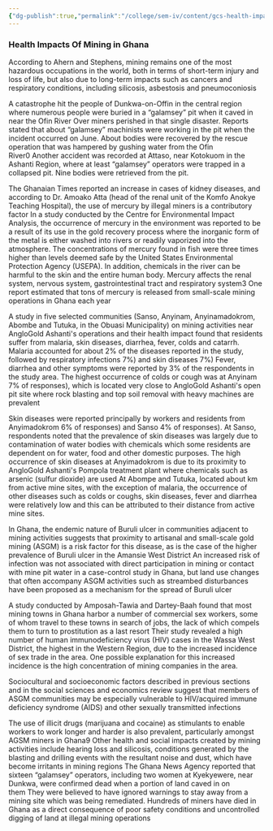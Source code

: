 ```yaml
---
{"dg-publish":true,"permalink":"/college/sem-iv/content/gcs-health-impacts-of-mining-in-ghana/"}
---
```



### Health Impacts Of Mining in Ghana
According to Ahern and Stephens, mining remains one of the most hazardous occupations in the world, both in terms of short-term injury and loss of life, but also due to long-term impacts such as cancers and respiratory conditions, including silicosis, asbestosis and pneumoconiosis

A catastrophe hit the people of Dunkwa-on-Offin in the central region where numerous people were buried in a “galamsey” pit when it caved in near the Ofin River Over miners perished in that single disaster. Reports stated that about “galamsey” machinists were working in the pit when the incident occurred on June. About bodies were recovered by the rescue operation that was hampered by gushing water from the Ofin River0 Another accident was recorded at Attaso, near Kotokuom in the Ashanti Region, where at least “galamsey” operators were trapped in a collapsed pit. Nine bodies were retrieved from the pit.

The Ghanaian Times reported an increase in cases of kidney diseases, and according to Dr. Amoako Atta (head of the renal unit of the Komfo Anokye Teaching Hospital), the use of mercury by illegal miners is a contributory factor In a study conducted by the Centre for Environmental Impact Analysis, the occurrence of mercury in the environment was reported to be a result of its use in the gold recovery process where the inorganic form of the metal is either washed into rivers or readily vaporized into the atmosphere. The concentrations of mercury found in fish were three times higher than levels deemed safe by the United States Environmental Protection Agency (USEPA). In addition, chemicals in the river can be harmful to the skin and the entire human body. Mercury affects the renal system, nervous system, gastrointestinal tract and respiratory system3 One report estimated that tons of mercury is released from small-scale mining operations in Ghana each year

A study in five selected communities (Sanso, Anyinam, Anyinamadokrom, Abombe and Tutuka, in the Obuasi Municipality) on mining activities near AngloGold Ashanti's operations and their health impact found that residents suffer from malaria, skin diseases, diarrhea, fever, colds and catarrh. Malaria accounted for about 2% of the diseases reported in the study, followed by respiratory infections 7%) and skin diseases 7%) Fever, diarrhea and other symptoms were reported by 3% of the respondents in the study area. The highest occurrence of colds or cough was at Anyinam 7% of responses), which is located very close to AngloGold Ashanti's open pit site where rock blasting and top soil removal with heavy machines are prevalent

Skin diseases were reported principally by workers and residents from Anyimadokrom 6% of responses) and Sanso 4% of responses). At Sanso, respondents noted that the prevalence of skin diseases was largely due to contamination of water bodies with chemicals which some residents are dependent on for water, food and other domestic purposes. The high occurrence of skin diseases at Anyimadokrom is due to its proximity to AngloGold Ashanti's Pompola treatment plant where chemicals such as arsenic (sulfur dioxide) are used At Abompe and Tutuka, located about km from active mine sites, with the exception of malaria, the occurrence of other diseases such as colds or coughs, skin diseases, fever and diarrhea were relatively low and this can be attributed to their distance from active mine sites.

In Ghana, the endemic nature of Buruli ulcer in communities adjacent to mining activities suggests that proximity to artisanal and small-scale gold mining (ASGM) is a risk factor for this disease, as is the case of the higher prevalence of Buruli ulcer in the Amansie West District An increased risk of infection was not associated with direct participation in mining or contact with mine pit water in a case-control study in Ghana, but land use changes that often accompany ASGM activities such as streambed disturbances have been proposed as a mechanism for the spread of Buruli ulcer

A study conducted by Amposah-Tawia and Dartey-Baah found that most mining towns in Ghana harbor a number of commercial sex workers, some of whom travel to these towns in search of jobs, the lack of which compels them to turn to prostitution as a last resort Their study revealed a high number of human immunodeficiency virus (HIV) cases in the Wassa West District, the highest in the Western Region, due to the increased incidence of sex trade in the area. One possible explanation for this increased incidence is the high concentration of mining companies in the area.

Sociocultural and socioeconomic factors described in previous sections and in the social sciences and economics review suggest that members of ASGM communities may be especially vulnerable to HIV/acquired immune deficiency syndrome (AIDS) and other sexually transmitted infections

The use of illicit drugs (marijuana and cocaine) as stimulants to enable workers to work longer and harder is also prevalent, particularly amongst AGSM miners in Ghana9 Other health and social impacts created by mining activities include hearing loss and silicosis, conditions generated by the blasting and drilling events with the resultant noise and dust, which have become irritants in mining regions The Ghana News Agency reported that sixteen “galamsey” operators, including two women at Kyekyewere, near Dunkwa, were confirmed dead when a portion of land caved in on them They were believed to have ignored warnings to stay away from a mining site which was being remediated. Hundreds of miners have died in Ghana as a direct consequence of poor safety conditions and uncontrolled digging of land at illegal mining operations